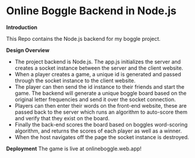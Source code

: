 # Online Boggle Backend in Node.js

**Introduction**

This Repo contains the Node.js backend for my boggle project.

**Design Overview**
 - The project backend is Node.js. The app.js initializes the server and creates a socket instance between the server and the client website.
 - When a player creates a game, a unique id is generated and passed through the socket instance to the client website.
 - The player can then send the id instance to their friends and start the game. The backend will generate a unique boggle board based on the original letter frequencies and send it over the socket connection.
 - Players can then enter their words on the front-end website, these are passed back to the server which runs an algorithm to auto-score them and verify that they exist on the board. 
 - Finally the back-end scores the board based on boggles word-scoring algorithm, and returns the scores of each player as well as a winner. 
 - When the host navigates off the page the socket instance is destroyed. 

**Deployment**
The game is live at onlineboggle.web.app!
